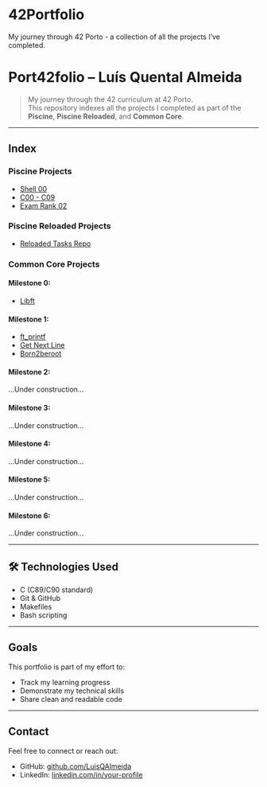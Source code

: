# 42Portfolio
My journey through 42 Porto - a collection of all the projects I’ve completed.

# Port42folio – Luís Quental Almeida

> My journey through the 42 curriculum at 42 Porto.  
This repository indexes all the projects I completed as part of the **Piscine**, **Piscine Reloaded**, and **Common Core**.

---

## Index

### Piscine Projects
- [Shell 00](https://github.com/yourusername/42-shell00)
- [C00 - C09](https://github.com/yourusername/42-c00)
- [Exam Rank 02](https://github.com/yourusername/42-exam-rank-02)

### Piscine Reloaded Projects
- [Reloaded Tasks Repo](https://github.com/yourusername/42-piscine-reloaded)

### Common Core Projects
#### Milestone 0:
- [Libft](https://github.com/yourusername/42-libft)

#### Milestone 1:
- [ft_printf](https://github.com/yourusername/42-ft_printf)
- [Get Next Line](https://github.com/yourusername/42-gnl)
- [Born2beroot]()

#### Milestone 2:
...Under construction...

#### Milestone 3:
...Under construction...

#### Milestone 4:
...Under construction...

#### Milestone 5:
...Under construction...

#### Milestone 6:
...Under construction...

---

## 🛠️ Technologies Used

- C (C89/C90 standard)
- Git & GitHub
- Makefiles
- Bash scripting

---

## Goals

This portfolio is part of my effort to:
- Track my learning progress
- Demonstrate my technical skills
- Share clean and readable code

---

## Contact

Feel free to connect or reach out:
- GitHub: [github.com/LuisQAlmeida](https://github.com/LuisQAlmeida)
- LinkedIn: [linkedin.com/in/your-profile](https://linkedin.com/in/your-profile)
